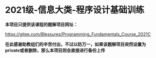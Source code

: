 # 2021级-信息大类-程序设计基础训练

**本项目只提供该课程的题解项目网址：**

https://gitee.com/Blessures/Programming_Fundamentals_Course_2021C

**在此感谢助教组们的辛苦付出，不过以防万一，如果该题解项目突然设置为private或者删除，那么本项目则会直接进行备份上传**

